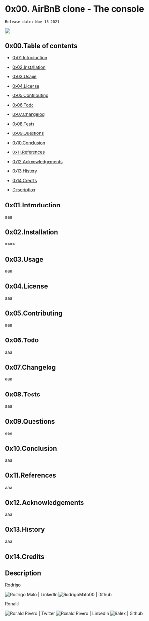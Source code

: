 # 0x00. AirBnB clone - The console 
`Release date: Nov-15-2021`
<!-- share on twitter -->
[![](https://img.shields.io/twitter/url?style=social&url=https%3A%2F%2Fgithub.com%2Fralexrivero%2FAirBnB_clone)](https://img.shields.io/twitter/url?style=social&url=https%3A%2F%2Fgithub.com%2Fralexrivero%2FAirBnB_clone)

## 0x00.Table of contents

* [0x01.Introduction](#0x01.Introduction)
* [0x02.Installation](#0x02.Installation)
* [0x03.Usage](#0x03.Usage)
* [0x04.License](#0x04.License)
* [0x05.Contributing](#0x05.Contributing)
* [0x06.Todo](#0x06.Todo)
* [0x07.Changelog](#0x07.Changelog)
* [0x08.Tests](#0x08.Tests)
* [0x09.Questions](#0x09.Questions)
* [0x10.Conclusion](#0x10.Conclusion)
* [0x11.References](#0x11.References)
* [0x12.Acknowledgements](#0x12.Acknowledgements)
* [0x13.History](#0x13.History)
* [0x14.Credits](#0x14.Credits)

* [Description](#Description)


## 0x01.Introduction

aaa

## 0x02.Installation

aaaa

## 0x03.Usage

aaa

## 0x04.License

aaa

## 0x05.Contributing

aaa

## 0x06.Todo

aaa

## 0x07.Changelog

aaa

## 0x08.Tests

aaa

## 0x09.Questions

aaa

## 0x10.Conclusion

aaa

## 0x11.References

aaa

## 0x12.Acknowledgements

aaa

## 0x13.History

aaa

## 0x14.Credits

## Description

Rodrigo

<a href="https://www.linkedin.com/in/rodrigo-mato-pla/" target="_blank">  <img align="left" alt="Rodrigo Mato | LinkedIn" src="https://img.shields.io/badge/LinkedIn-blue?style=social&logo=linkedin" /> </a>

<a href="https://github.com/RodrigoMato00/" target="_blank">  <img align="left" src="https://img.shields.io/github/followers/RodrigoMato00?style=social" alt="RodrigoMato00 | Github"> </a>

<br/>


Ronald

<a href="https://twitter.com/ralex_uy" target="_blank">  <img align="left" alt="Ronald Rivero | Twitter" src="https://img.shields.io/twitter/follow/ralex_uy?style=social" /> </a>

<a href="https://www.linkedin.com/in/ronald-rivero/" target="_blank">  <img align="left" alt="Ronald Rivero | LinkedIn" src="https://img.shields.io/badge/LinkedIn-blue?style=social&logo=linkedin" /> </a>

<a href="https://github.com/ralexrivero/" target="_blank">  <img align="left" src="https://img.shields.io/github/followers/ralexrivero?style=social" alt="Ralex | Github"> </a>

<br/>